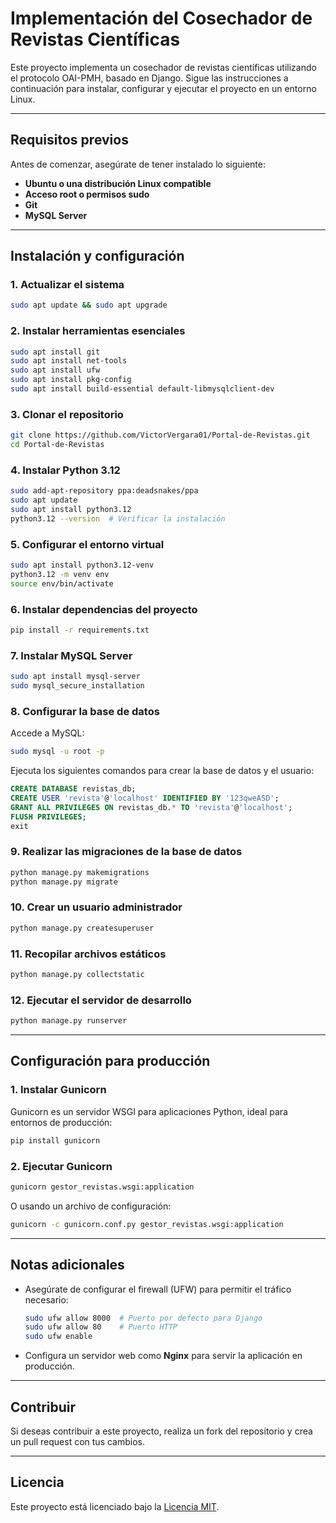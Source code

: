 # Implementación del Cosechador de Revistas Científicas

Este proyecto implementa un cosechador de revistas científicas utilizando el protocolo OAI-PMH, basado en Django. Sigue las instrucciones a continuación para instalar, configurar y ejecutar el proyecto en un entorno Linux.

---

## Requisitos previos

Antes de comenzar, asegúrate de tener instalado lo siguiente:

- **Ubuntu o una distribución Linux compatible**
- **Acceso root o permisos sudo**
- **Git**
- **MySQL Server**

---

## Instalación y configuración

### 1. Actualizar el sistema
```bash
sudo apt update && sudo apt upgrade
```

### 2. Instalar herramientas esenciales
```bash
sudo apt install git
sudo apt install net-tools
sudo apt install ufw
sudo apt install pkg-config
sudo apt install build-essential default-libmysqlclient-dev
```

### 3. Clonar el repositorio
```bash
git clone https://github.com/VictorVergara01/Portal-de-Revistas.git
cd Portal-de-Revistas
```

### 4. Instalar Python 3.12
```bash
sudo add-apt-repository ppa:deadsnakes/ppa
sudo apt update
sudo apt install python3.12
python3.12 --version  # Verificar la instalación
```

### 5. Configurar el entorno virtual
```bash
sudo apt install python3.12-venv
python3.12 -m venv env
source env/bin/activate
```

### 6. Instalar dependencias del proyecto
```bash
pip install -r requirements.txt
```

### 7. Instalar MySQL Server
```bash
sudo apt install mysql-server
sudo mysql_secure_installation
```

### 8. Configurar la base de datos
Accede a MySQL:
```bash
sudo mysql -u root -p
```

Ejecuta los siguientes comandos para crear la base de datos y el usuario:
```sql
CREATE DATABASE revistas_db;
CREATE USER 'revista'@'localhost' IDENTIFIED BY '123qweASD';
GRANT ALL PRIVILEGES ON revistas_db.* TO 'revista'@'localhost';
FLUSH PRIVILEGES;
exit
```

### 9. Realizar las migraciones de la base de datos
```bash
python manage.py makemigrations
python manage.py migrate
```

### 10. Crear un usuario administrador
```bash
python manage.py createsuperuser
```

### 11. Recopilar archivos estáticos
```bash
python manage.py collectstatic
```

### 12. Ejecutar el servidor de desarrollo
```bash
python manage.py runserver
```

---

## Configuración para producción

### 1. Instalar Gunicorn
Gunicorn es un servidor WSGI para aplicaciones Python, ideal para entornos de producción:
```bash
pip install gunicorn
```

### 2. Ejecutar Gunicorn
```bash
gunicorn gestor_revistas.wsgi:application
```

O usando un archivo de configuración:
```bash
gunicorn -c gunicorn.conf.py gestor_revistas.wsgi:application
```

---

## Notas adicionales

- Asegúrate de configurar el firewall (UFW) para permitir el tráfico necesario:
  ```bash
  sudo ufw allow 8000  # Puerto por defecto para Django
  sudo ufw allow 80    # Puerto HTTP
  sudo ufw enable
  ```

- Configura un servidor web como **Nginx** para servir la aplicación en producción.

---

## Contribuir

Si deseas contribuir a este proyecto, realiza un fork del repositorio y crea un pull request con tus cambios.

---

## Licencia

Este proyecto está licenciado bajo la [Licencia MIT](LICENSE).
